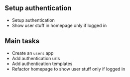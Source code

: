## Setup authentication

- Setup authentication
- Show user stuff in homepage only if logged in

## Main tasks

- Create an `users` app
- Add authentication urls
- Add authentication templates
- Refactor homepage to show user stuff only if logged in
